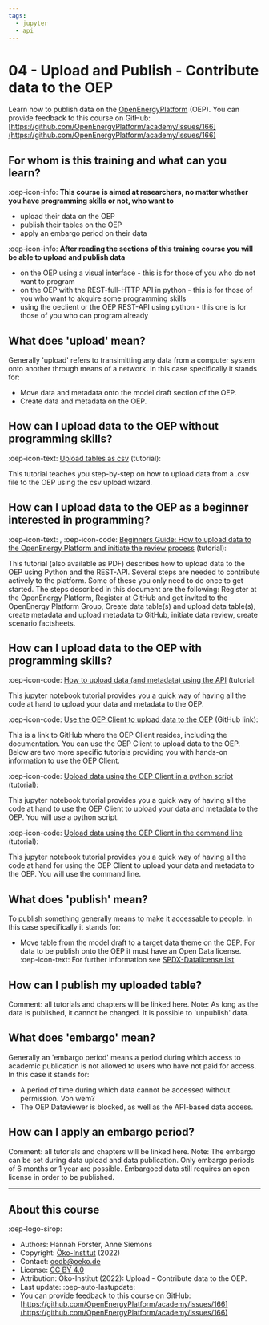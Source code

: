 ```yaml
---
tags:
  - jupyter
  - api
---
```


# 04 - Upload and Publish - Contribute data to the OEP

Learn how to publish data on the [OpenEnergyPlatform](https://openenergyplatform.org/) (OEP).
You can provide feedback to this course on GitHub: [https://github.com/OpenEnergyPlatform/academy/issues/166](https://github.com/OpenEnergyPlatform/academy/issues/166)

## For whom is this training and what can you learn?

:oep-icon-info: **This course is aimed at researchers, no matter whether you have programming skills or not, who want to**

- upload their data on the OEP
- publish their tables on the OEP
- apply an embargo period on their data

:oep-icon-info: **After reading the sections of this training course you will be able to upload and publish data**

- on the OEP using a visual interface - this is for those of you who do not want to program
- on the OEP with the REST-full-HTTP API in python - this is for those of you who want to akquire some programming skills
- using the oeclient or the OEP REST-API using python - this one is for those of you who can program already

## What does 'upload' mean?

Generally 'upload' refers to transimitting any data from a computer system onto another through means of a network. In this case specifically it stands for:
- Move data and metadata onto the model draft section of the OEP.
- Create data and metadata on the OEP.

## How can I upload data to the OEP without programming skills?

:oep-icon-text: [Upload tables as csv](../tutorials/99_other/wizard.md) (tutorial):

This tutorial teaches you step-by-step on how to upload data from a .csv file to the OEP using the csv upload wizard.

## How can I upload data to the OEP as a beginner interested in programming?

:oep-icon-text: , </i>:oep-icon-code: [Beginners Guide: How to upload data to the OpenEnergy Platform and initiate the review process](../tutorials/99_other/beginners_guide.md) (tutorial):

This tutorial (also available as PDF) describes how to upload data to the OEP using Python and the REST-API. Several steps are needed to contribute actively to the platform. Some of these you only need to do once to get started. The steps described in this document are the following: Register at the OpenEnergy Platform, Register at GitHub and get invited to the OpenEnergy Platform Group, Create data table(s) and upload data table(s), create metadata and upload metadata to GitHub, initiate data review, create scenario factsheets.

## How can I upload data to the OEP with programming skills?

:oep-icon-code: [How to upload data (and metadata) using the API](../tutorials/01_api/02_api_upload.ipynb) (tutorial:

This jupyter notebook tutorial provides you a quick way of having all the code at hand to upload your data and metadata to the OEP.

:oep-icon-code: [Use the OEP Client to upload data to the OEP](https://github.com/OpenEnergyPlatform/oep-client/) (GitHub link):

This is a link to GitHub where the OEP Client resides, including the documentation. You can use the OEP Client to upload data to the OEP. Below are two more specific tutorials providing you with hands-on information to use the OEP Client.

:oep-icon-code: [Upload data using the OEP Client in a python script](../tutorials/02_oep_client/02_client_python_upload.ipynb) (tutorial):

This jupyter notebook tutorial provides you a quick way of having all the code at hand to use the OEP Client to upload your data and metadata to the OEP. You will use a python script.

:oep-icon-code: [Upload data using the OEP Client in the command line](../tutorials/02_oep_client/04_client_cli_upload.md) (tutorial):

This jupyter notebook tutorial provides you a quick way of having all the code at hand for using the OEP Client to upload your data and metadata to the OEP. You will use the command line.

## What does 'publish' mean?

To publish something generally means to make it accessable to people. In this case specifically it stands for:
- Move table from the model draft to a target data theme on the OEP.
For data to be publish onto the OEP it must have an Open Data license.
:oep-icon-text: For further information see [SPDX-Datalicense list](https://spdx.org/licenses/)

## How can I publish my uploaded table?

Comment: all tutorials and chapters will be linked here.
Note: As long as the data is published, it cannot be changed. It is possible to 'unpublish' data.

## What does 'embargo' mean?

Generally an 'embargo period' means a period during which access to academic publication is not allowed to users who have not paid for access. In this case it stands for:
- A period of time during which data cannot be accessed without permission. Von wem?
- The OEP Dataviewer is blocked, as well as the API-based data access.
    
## How can I apply an embargo period?

Comment: all tutorials and chapters will be linked here.
Note: The embargo can be set during data upload and data publication. Only embargo periods of 6 months or 1 year are possible. Embargoed data still requires an open license in order to be published.





---

## About this course

:oep-logo-sirop:

- Authors: Hannah Förster, Anne Siemons
- Copyright: [Öko-Institut](https://www.oeko.de) (2022)
- Contact: oedb@oeko.de
- License: [CC BY 4.0](https://creativecommons.org/licenses/by/4.0/deed.en)
- Attribution: Öko-Institut (2022): Upload - Contribute data to the OEP.
- Last update: :oep-auto-lastupdate:
- You can provide feedback to this course on GitHub: [https://github.com/OpenEnergyPlatform/academy/issues/166](https://github.com/OpenEnergyPlatform/academy/issues/166)
